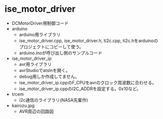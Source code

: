 # ise_motor_driver
- DCMotorDriver用制御コード
- arduino
  - arduino用ライブラリ
  - ise_motor_driver.cpp, ise_motor_driver.h, ti2c.cpp, ti2c.hをarduinoのプロジェクトにコピーして使う。
  - arduino.inoが呼び出し側のサンプルコード
- ise_motor_driver_ip
  - avr用ライブラリ
  - avrStudioでatslnを開く。
  - debug用しか作成してません。
  - ise_motor_driver_ip.cppのF_CPUをavrのクロック周波数に合わせる。
  - ise_motor_driver_ip.cppのI2C_ADDRを設定する。0x10など。
- trcem
  - i2c通信のライブラリ(NASA先輩作)
- kairozu.jpg
  - AVR周辺の回路図
